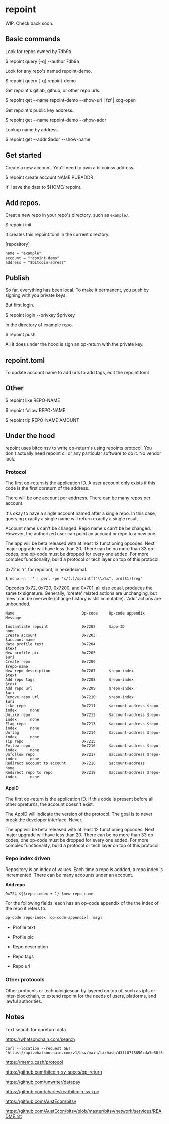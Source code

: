 # repoint

WIP. Check back soon.

## Basic commands

Look for repos owned by 7db9a.

$ repoint query [-q] --author 7db9a

Look for any repo's named repoint-demo.

$ repoint query [-q] repoint-demo

Get repoint's gitlab, github, or other repo urls.

$ repoint get --name repoint-demo --show-uri | fzf | xdg-open

Get repoint's public key address.

$ repoint get --name repoint-demo --show-addr

Lookup name by address.

$ repoint get --addr $addr --show-name

## Get started

Create a new account. You'll need to own a bitcoinsv address.

$ repoint create account NAME PUBADDR

It'll save the data to $HOME/.repoint.

## Add repos.

Creat a new repo in your repo's directory, such as `example/`.

$ repoint init

It creates this repoint.toml in the current directory.

[repository]
```
name = "example"
account = "repoint-demo"
address = "$bitcoin-adress"
```

## Publish

So far, everything has been local. To make it permanent, you push by signing with you private keys.

But first login.

$ repoint login --privkey $privkey

In the directory of example repo.

$ repoint push

All it does under the hood is sign an op-return with the private key.

## repoint.toml

To update account name to add urls to add tags, edit the repoint.toml

## Other

$ repoint like REPO-NAME

$ repoint follow REPO-NAME

$ repoint tip REPO-NAME AMOUNT

## Under the hood

repoint uses bitcoinsv to write op-return's using repoints protocol. You don't actually need repoint cli or any particular software to do it. No vendor lock.

### Protocol

The first op-return is the application ID. A user account only exists if this code is the first opreturn of the address.

There will be one account per addrress. There can be many repos per account.

It's okay to have a single account named after a single repo. In this case, querying exactly a single name will return exactly a single result.

Account name's can't be changed. Repo name's can't be be changed. However, the authorized user can point an account or repo to a new one.

The app will be beta released with at least 12 functioning opcodes. Next major upgrade will have less than 20. There can be no more than 33 op-codes, one op-code must be dropped for every one added. For more complex functionality, build a protocol or tech layer on top of this protocol.

0x72 is 'r', for repoiont, in hexedecimal.

`$ echo -n 'r' | perl -pe 's/(.)/sprintf("\\x%x", ord($1))/eg'`

Opcodes 0x72, 0x720, 0x7200, and 0x701, all else equal, produces the same tx signature. Generally, 'create' related actions are unchanging, but 'new' can be overwrite (change history is still immutable). 'Add' actions are unbounded.

```
Name                              Op-code     Op-code appendix                  Message

Instantiate repoint               0x7202      $app-ID                           none
Create account                    0x7203                                       $account-name
date profile text                 0x7204                                       $text
New profile pic                   0x7205                                       $uri
Create repo                       0x7206                                       $repo-name
New repo description              0x7207      $repo-index                       $text
Add repo tags                     0x7208      $repo-index                       $text
Add repo url                      0x7209      $repo-index                       $uri
Remove repo url                   0x7210      $repo-index                       $uri
Like repo                         0x7211      $account-address $repo-index      none
Unlike repo                       0x7212      $account-address $repo-index      none
Flag repo                         0x7213      $account-address $repo-index      none
Unflag                            0x7214      $account-address $repo-index      none
Tip repo                          0x7215
Follow repo                       0x7216      $account-address $repo-index      none
Unfollow repo                     0x7217      $account-address $repo-index      none
Redirect account to account       0x7218      $account-address                  none
Redirect repo to repo             0x7219      $account-address $repo-index      none
```

#### AppID

The first op-return is the application ID. If this code is present before all other opreturns, the account doesn't exist.

The AppID will indicate the version of the protocol. The goal is to never break the developer interface. Never.

The app will be beta released with at least 12 functioning opcodes. Next major upgrade will have less than 20. There can be no more than 33 op-codes, one op-code must be dropped for every one added. For more complex functionality, build a protocol or tech layer on top of this protocol.

### Repo index driven

Repository is an index of values. Each time a repo is addded, a repo index is incremented. There can be many accounts under an account.

**Add repo**

`0x724 ${$repo-index + 1} $new-repo-name`

For the following fields, each has an op-code appendix of the the index of the repo it refers to.

`op-code repo-index [op-code-appendix] [msg]`

* Profile text

* Profile pic

* Repo description

* Repo tags

* Repo url

### Other protocols

Other protocols or technoloigiescan by layered on top of, such as ipfs or inter-blockchain, to extend repoint for the needs of users, platforms, and lawful authorities.

## Notes

Text search for opreturn data.

https://whatsonchain.com/search

```
curl --location --request GET  "https://api.whatsonchain.com/v1/bsv/main/tx/hash/d3ff07f8650cda5e50f3affb25a947f4a279f247874958bc9fa141be0212be81"
```

https://memo.cash/protocol

https://github.com/bitcoin-sv-specs/op_return

https://github.com/unwriter/datapay

https://github.com/charleskca/bitcoin-sv-rpc

https://github.com/AustEcon/bitsv

https://github.com/AustEcon/bitsv/blob/master/bitsv/network/services/README.rst
